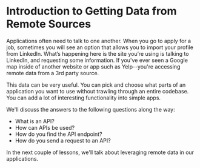 # Introduction to Getting Data from Remote Sources

Applications often need to talk to one another. When you go to apply for a job,
sometimes you will see an option that allows you to import your profile from
LinkedIn. What’s happening here is the site you’re using is talking to LinkedIn,
and requesting some information. If you've ever seen a Google map inside of
another website or app such as Yelp--you're accessing remote data from a 3rd
party source.

This data can be very useful. You can pick and choose what parts of an
application you want to use without trawling through an entire codebase. You can
add a lot of interesting functionality into simple apps.

We'll discuss the answers to the following questions along the way:

* What is an API?
* How can APIs be used?
* How do you find the API endpoint?
* How do you send a request to an API?

In the next couple of lessons, we'll talk about leveraging remote data in our
applications.
